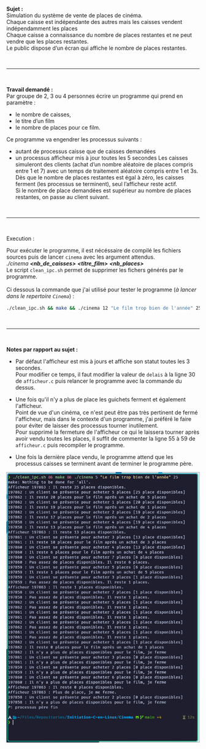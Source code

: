 **Sujet :**<br> 
Simulation du système de vente de places de cinéma.<br> 
Chaque caisse est indépendante des autres mais les caisses vendent indépendamment les places <br> 
Chaque caisse a connaissance du nombre de places restantes et ne peut vendre que les
places restantes.<br> 
Le public dispose d’un écran qui affiche le nombre de places restantes.

<br><hr><br>

**Travail demandé :**  
Par groupe de 2, 3 ou 4 personnes écrire un programme qui prend en
paramètre :
- le nombre de caisses,
- le titre d’un film
-  le nombre de places pour ce film.<br> 

Ce programme va engendrer les processus suivants :
- autant de processus caisse que de caisses demandées
- un processus afficheur mis à jour toutes les 5 secondes
Les caisses simuleront des clients (achat d’un nombre aléatoire de places compris entre 1
et 7) avec un temps de traitement aléatoire compris entre 1 et 3s.<br> 
Dès que le nombre de places restantes est égal à zéro, les caisses ferment (les processus
se terminent), seul l’afficheur reste actif.
<br> Si le nombre de place demandées est supérieur au nombre de places restantes, on passe
au client suivant.

<br><hr><br>

Execution :<br> 

Pour exécuter le programme, il est nécéssaire de compilé les fichiers sources puis de lancer `cinema` avec les argument attendus.<br> 
*./cinema **<nb_de_caisses>** **<titre_film>** **<nb_places>***<br> 
Le script `clean_ipc.sh` permet de supprimer les fichers générés par le programme.<br><br>
Ci dessous la commande que j'ai utilisé pour tester le programme (*à lancer dans le repertoire `Cinema`*) : 
```bash
./clean_ipc.sh && make && ./cinema 12 "Le film trop bien de l'année" 250
```
<br><hr><br>

**Notes par rapport au sujet :**<br>

- Par défaut l'afficheur est mis à jours et affiche son statut toutes les 3 secondes.<br> 
Pour modifier ce temps, il faut modifier la valeur de `delais` à la ligne 30 de `afficheur.c` puis relancer le programme avec la commande du dessus.<br>

- Une fois qu'il n'y a plus de place les guichets ferment et également l'afficheur.<br>
Point de vue d'un cinéma, ce n'est peut être pas très pertinent de fermé l'afficheur, mais dans le contexte d'un programme, j'ai préféré le faire pour éviter de laisser des processus tourner inutilement.<br>
Pour supprimé la fermeture de l'afficheur ce qui le laissera tourner après avoir vendu toutes les places, il suffit de commenter la ligne 55 à 59 de `afficheur.c` puis recompiler le programme.<br>

- Une fois la dernière place vendu, le programme attend que les processus caisses se terminent avant de terminer le programme père.<br>

![Capture d'execution](../Screenshots/cinema.png)

